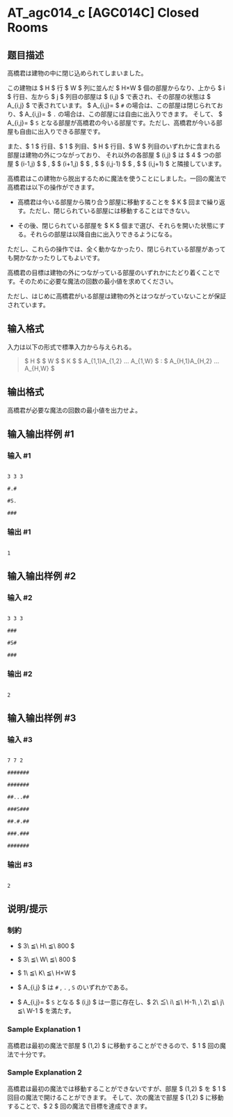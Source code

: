 # AT_agc014_c [AGC014C] Closed Rooms

## 题目描述

[problemUrl]: https://atcoder.jp/contests/agc014/tasks/agc014_c

高橋君は建物の中に閉じ込められてしまいました。

この建物は $ H $ 行 $ W $ 列に並んだ $ H×W $ 個の部屋からなり、上から $ i $ 行目、左から $ j $ 列目の部屋は $ (i,j) $ で表され、その部屋の状態は $ A_{i,j} $ で表されています。 $ A_{i,j}= $ `#` の場合は、この部屋は閉じられており、$ A_{i,j}= $ `.` の場合は、この部屋には自由に出入りできます。 そして、 $ A_{i,j}= $ `S` となる部屋が高橋君の今いる部屋です。ただし、高橋君が今いる部屋も自由に出入りできる部屋です。

また、$ 1 $ 行目、$ 1 $ 列目、$ H $ 行目、$ W $ 列目のいずれかに含まれる部屋は建物の外につながっており、 それ以外の各部屋 $ (i,j) $ は $ 4 $ つの部屋 $ (i-1,j) $ $ , $ $ (i+1,j) $ $ , $ $ (i,j-1) $ $ , $ $ (i,j+1) $ と隣接しています。

高橋君はこの建物から脱出するために魔法を使うことにしました。一回の魔法で高橋君は以下の操作ができます。

- 高橋君は今いる部屋から隣り合う部屋に移動することを $ K $ 回まで繰り返す。ただし、閉じられている部屋には移動することはできない。
- その後、閉じられている部屋を $ K $ 個まで選び、それらを開いた状態にする。それらの部屋は以降自由に出入りできるようになる。

ただし、これらの操作では、全く動かなかったり、閉じられている部屋があっても開かなかったりしてもよいです。

高橋君の目標は建物の外につながっている部屋のいずれかにたどり着くことです。そのために必要な魔法の回数の最小値を求めてください。

ただし、はじめに高橋君がいる部屋は建物の外とはつながっていないことが保証されています。

## 输入格式

入力は以下の形式で標準入力から与えられる。

> $ H $ $ W $ $ K $ $ A_{1,1}A_{1,2} $...$ A_{1,W} $ : $ A_{H,1}A_{H,2} $...$ A_{H,W} $

## 输出格式

高橋君が必要な魔法の回数の最小値を出力せよ。

## 输入输出样例 #1

### 输入 #1

```
3 3 3
#.#
#S.
###
```

### 输出 #1

```
1
```

## 输入输出样例 #2

### 输入 #2

```
3 3 3
###
#S#
###
```

### 输出 #2

```
2
```

## 输入输出样例 #3

### 输入 #3

```
7 7 2
#######
#######
##...##
###S###
##.#.##
###.###
#######
```

### 输出 #3

```
2
```

## 说明/提示

### 制約

- $ 3\ ≦\ H\ ≦\ 800 $
- $ 3\ ≦\ W\ ≦\ 800 $
- $ 1\ ≦\ K\ ≦\ H×W $
- $ A_{i,j} $ は `#` , `.` , `S` のいずれかである。
- $ A_{i,j}= $ `S` となる $ (i,j) $ は一意に存在し、$ 2\ ≦\ i\ ≦\ H-1\ ,\ 2\ ≦\ j\ ≦\ W-1 $ を満たす。

### Sample Explanation 1

高橋君は最初の魔法で部屋 $ (1,2) $ に移動することができるので、$ 1 $ 回の魔法で十分です。

### Sample Explanation 2

高橋君は最初の魔法では移動することができないですが、部屋 $ (1,2) $ を $ 1 $ 回目の魔法で開けることができます。 そして、次の魔法で部屋 $ (1,2) $ に移動することで、$ 2 $ 回の魔法で目標を達成できます。